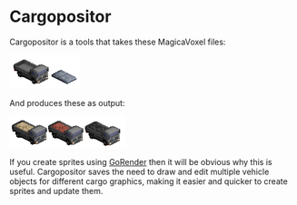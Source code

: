 # Cargopositor

Cargopositor is a tools that takes these MagicaVoxel files:

![Before.](./img/truck_before.png)

And produces these as output:

![After.](./img/truck_after.png)

If you create sprites using [GoRender](https://github.com/mattkimber/gorender)
then it will be obvious why this is useful. Cargopositor saves the need to
draw and edit multiple vehicle objects for different cargo graphics, making
it easier and quicker to create sprites and update them.

